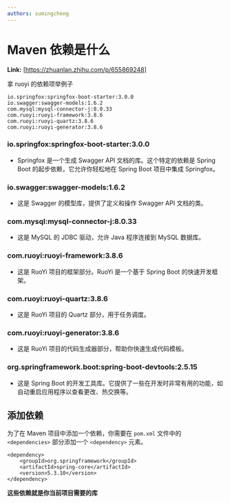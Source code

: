 ```yaml
---
authors: sumingcheng
---
```

# Maven 依赖是什么



 **Link:** [https://zhuanlan.zhihu.com/p/655869248]



拿 ruoyi 的依赖项举例子

```
io.springfox:springfox-boot-starter:3.0.0
io.swagger:swagger-models:1.6.2
com.mysql:mysql-connector-j:8.0.33
com.ruoyi:ruoyi-framework:3.8.6
com.ruoyi:ruoyi-quartz:3.8.6
com.ruoyi:ruoyi-generator:3.8.6
```
### io.springfox:springfox-boot-starter:3.0.0  



+ Springfox 是一个生成 Swagger API 文档的库。这个特定的依赖是 Spring Boot 的起步依赖，它允许你轻松地在 Spring Boot 项目中集成 Springfox。

### io.swagger:swagger-models:1.6.2  



+ 这是 Swagger 的模型库，提供了定义和操作 Swagger API 文档的类。

### com.mysql:mysql-connector-j:8.0.33  



+ 这是 MySQL 的 JDBC 驱动，允许 Java 程序连接到 MySQL 数据库。

### com.ruoyi:ruoyi-framework:3.8.6  



+ 这是 RuoYi 项目的框架部分。RuoYi 是一个基于 Spring Boot 的快速开发框架。

### com.ruoyi:ruoyi-quartz:3.8.6  



+ 这是 RuoYi 项目的 Quartz 部分，用于任务调度。

### com.ruoyi:ruoyi-generator:3.8.6  



+ 这是 RuoYi 项目的代码生成器部分，帮助你快速生成代码模板。

### org.springframework.boot:spring-boot-devtools:2.5.15  

* 这是 Spring Boot 的开发工具库。它提供了一些在开发时非常有用的功能，如自动重启应用程序以查看更改、热交换等。

## 添加依赖  

为了在 Maven 项目中添加一个依赖，你需要在 `pom.xml` 文件中的 `<dependencies>` 部分添加一个 `<dependency>` 元素。

```
<dependency>
    <groupId>org.springframework</groupId>
    <artifactId>spring-core</artifactId>
    <version>5.3.10</version>
</dependency>
```

**这些依赖就是你当前项目需要的库**


